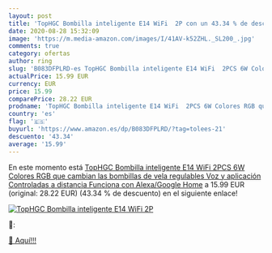 ```yaml
---
layout: post
title: 'TopHGC Bombilla inteligente E14 WiFi  2P con un 43.34 % de descuento'
date: 2020-08-28 15:32:09
image: 'https://m.media-amazon.com/images/I/41AV-k52ZHL._SL200_.jpg'
comments: true
category: ofertas
author: ring
slug: 'B083DFPLRD-es TopHGC Bombilla inteligente E14 WiFi  2PCS 6W Colores RGB que cambian las bombillas de vela regulables Voz y aplicación Controladas a distancia Funciona con Alexa/Google Home'
actualPrice: 15.99 EUR
currency: EUR
price: 15.99
comparePrice: 28.22 EUR
prodname: 'TopHGC Bombilla inteligente E14 WiFi  2PCS 6W Colores RGB que cambian las bombillas de vela regulables Voz y aplicación Controladas a distancia Funciona con Alexa/Google Home'
country: 'es'
flag: '🇪🇸'
buyurl: 'https://www.amazon.es/dp/B083DFPLRD/?tag=tolees-21'
descuento: '43.34'
average: '15.99'
---
```


En este momento está [TopHGC Bombilla inteligente E14 WiFi  2PCS 6W Colores RGB que cambian las bombillas de vela regulables Voz y aplicación Controladas a distancia Funciona con Alexa/Google Home](https://www.amazon.es/dp/B083DFPLRD/?tag=tolees-21) a 15.99 EUR (original: 28.22 EUR) (43.34 %  de descuento) en el siguiente enlace!

[![TopHGC Bombilla inteligente E14 WiFi  2P](https://m.media-amazon.com/images/I/41AV-k52ZHL._SL200_.jpg)](https://www.amazon.es/dp/B083DFPLRD/?tag=tolees-21)

🔎:


[🛒 Aquí!!!](https://www.amazon.es/dp/B083DFPLRD/?tag=tolees-21)
